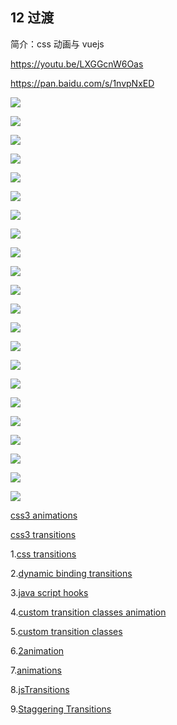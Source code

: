 
## 12 过渡

  简介：css 动画与 vuejs

  https://youtu.be/LXGGcnW6Oas

  https://pan.baidu.com/s/1nvpNxED

  ![](https://github.com/bhnddowinf/vuejs-learn/blob/master/12/img/%E8%BF%87%E6%B8%A1.001.jpeg)

  ![](https://github.com/bhnddowinf/vuejs-learn/blob/master/12/img/%E8%BF%87%E6%B8%A1.002.jpeg)

  ![](https://github.com/bhnddowinf/vuejs-learn/blob/master/12/img/%E8%BF%87%E6%B8%A1.003.jpeg)

  ![](https://github.com/bhnddowinf/vuejs-learn/blob/master/12/img/%E8%BF%87%E6%B8%A1.004.jpeg)

  ![](https://github.com/bhnddowinf/vuejs-learn/blob/master/12/img/%E8%BF%87%E6%B8%A1.005.jpeg)

  ![](https://github.com/bhnddowinf/vuejs-learn/blob/master/12/img/%E8%BF%87%E6%B8%A1.006.jpeg)

  ![](https://github.com/bhnddowinf/vuejs-learn/blob/master/12/img/%E8%BF%87%E6%B8%A1.007.jpeg)

  ![](https://github.com/bhnddowinf/vuejs-learn/blob/master/12/img/%E8%BF%87%E6%B8%A1.008.jpeg)

  ![](https://github.com/bhnddowinf/vuejs-learn/blob/master/12/img/%E8%BF%87%E6%B8%A1.009.jpeg)

  ![](https://github.com/bhnddowinf/vuejs-learn/blob/master/12/img/%E8%BF%87%E6%B8%A1.010.jpeg)

  ![](https://github.com/bhnddowinf/vuejs-learn/blob/master/12/img/%E8%BF%87%E6%B8%A1.011.jpeg)

  ![](https://github.com/bhnddowinf/vuejs-learn/blob/master/12/img/%E8%BF%87%E6%B8%A1.012.jpeg)

  ![](https://github.com/bhnddowinf/vuejs-learn/blob/master/12/img/%E8%BF%87%E6%B8%A1.013.jpeg)

  ![](https://github.com/bhnddowinf/vuejs-learn/blob/master/12/img/%E8%BF%87%E6%B8%A1.014.jpeg)

  ![](https://github.com/bhnddowinf/vuejs-learn/blob/master/12/img/%E8%BF%87%E6%B8%A1.015.jpeg)

  ![](https://github.com/bhnddowinf/vuejs-learn/blob/master/12/img/%E8%BF%87%E6%B8%A1.016.jpeg)

  ![](https://github.com/bhnddowinf/vuejs-learn/blob/master/12/img/%E8%BF%87%E6%B8%A1.017.jpeg)

  ![](https://github.com/bhnddowinf/vuejs-learn/blob/master/12/img/%E8%BF%87%E6%B8%A1.018.jpeg)

  ![](https://github.com/bhnddowinf/vuejs-learn/blob/master/12/img/%E8%BF%87%E6%B8%A1.019.jpeg)

  ![](https://github.com/bhnddowinf/vuejs-learn/blob/master/12/img/%E8%BF%87%E6%B8%A1.020.jpeg)

  ![](https://github.com/bhnddowinf/vuejs-learn/blob/master/12/img/%E8%BF%87%E6%B8%A1.021.jpeg)

  ![](https://github.com/bhnddowinf/vuejs-learn/blob/master/12/img/%E8%BF%87%E6%B8%A1.022.jpeg)


  [css3 animations](https://github.com/bhnddowinf/vuejs-learn/blob/master/12/css3%20animationend.html)

  [css3 transitions](https://github.com/bhnddowinf/vuejs-learn/blob/master/12/css3%20transitions.html)

  1.[css transitions](https://github.com/bhnddowinf/vuejs-learn/blob/master/12/01%20css%20transitions.html)

  2.[dynamic binding transitions](https://github.com/bhnddowinf/vuejs-learn/blob/master/12/02%20dynamic%20binding%20transitions.html)

  3.[java script hooks](https://github.com/bhnddowinf/vuejs-learn/blob/master/12/03%20java%20script%20hooks.html)

  4.[custom transition classes animation](https://github.com/bhnddowinf/vuejs-learn/blob/master/12/04%20custom%20transition%20classes%20animation.html)

  5.[custom transition classes](https://github.com/bhnddowinf/vuejs-learn/blob/master/12/04%20custom%20transition%20classes.html)

  6.[2animation](https://github.com/bhnddowinf/vuejs-learn/blob/master/12/06%202animation.html)

  7.[animations](https://github.com/bhnddowinf/vuejs-learn/blob/master/12/07%20animations.html)

  8.[jsTransitions](https://github.com/bhnddowinf/vuejs-learn/blob/master/12/08%20jsTransitions.html)


  9.[Staggering Transitions](https://github.com/bhnddowinf/vuejs-learn/blob/master/12/09%20Staggering%20Transitions.html)

